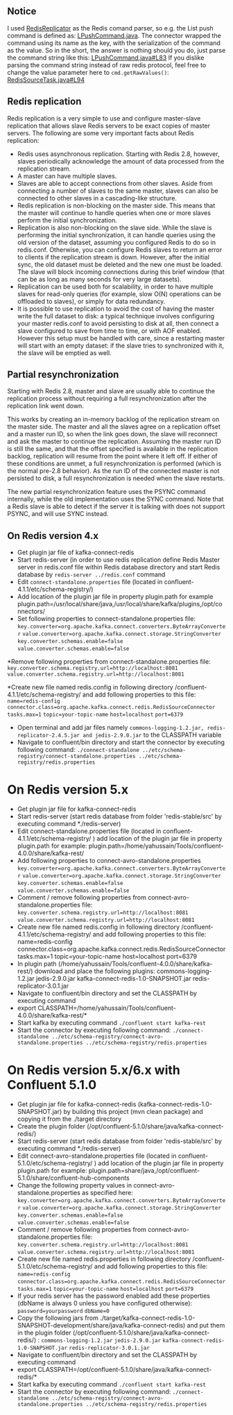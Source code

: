 Notice
--
I used [RedisReplicator](https://github.com/leonchen83/redis-replicator) as the Redis comand parser, so e.g. the List push command is defined as: [LPushCommand.java](https://github.com/leonchen83/redis-replicator/blob/master/src/main/java/com/moilioncircle/redis/replicator/cmd/impl/LPushCommand.java). The connector wrapped the command using its name as the key, with the serialization of the command as the value.
So in the short, the answer is nothing should you do, just parse the command string like this: [LPushCommand.java#L83](https://github.com/leonchen83/redis-replicator/blob/f6711bd347e644ef53c1d28d7716dea957230150/src/main/java/com/moilioncircle/redis/replicator/cmd/impl/LPushCommand.java#L83)
If you dislike parsing the command string instead of raw redis protocol, feel free to change the value parameter here to `cmd.getRawValues()`: [RedisSourceTask.java#L94](https://github.com/Aegeaner/kafka-connector-redis/blob/1c6af9f1f26b5732fcabdad098ce28b8677c5175/src/main/java/org/apache/kafka/connect/redis/RedisSourceTask.java#L94)



Redis replication
--

Redis replication is a very simple to use and configure master-slave replication that allows slave Redis servers to be exact copies of master servers. The following are some very important facts about Redis replication:

* Redis uses asynchronous replication. Starting with Redis 2.8, however, slaves periodically acknowledge the amount of data processed from the replication stream.
* A master can have multiple slaves.
* Slaves are able to accept connections from other slaves. Aside from connecting a number of slaves to the same master, slaves can also be connected to other slaves in a cascading-like structure.
* Redis replication is non-blocking on the master side. This means that the master will continue to handle queries when one or more slaves perform the initial synchronization.
* Replication is also non-blocking on the slave side. While the slave is performing the initial synchronization, it can handle queries using the old version of the dataset, assuming you configured Redis to do so in redis.conf. Otherwise, you can configure Redis slaves to return an error to clients if the replication stream is down. However, after the initial sync, the old dataset must be deleted and the new one must be loaded. The slave will block incoming connections during this brief window (that can be as long as many seconds for very large datasets).
* Replication can be used both for scalability, in order to have multiple slaves for read-only queries (for example, slow O(N) operations can be offloaded to slaves), or simply for data redundancy.
* It is possible to use replication to avoid the cost of having the master write the full dataset to disk: a typical technique involves configuring your master redis.conf to avoid persisting to disk at all, then connect a slave configured to save from time to time, or with AOF enabled. However this setup must be handled with care, since a restarting master will start with an empty dataset: if the slave tries to synchronized with it, the slave will be emptied as well.

Partial resynchronization
--

Starting with Redis 2.8, master and slave are usually able to continue the replication process without requiring a full resynchronization after the replication link went down.

This works by creating an in-memory backlog of the replication stream on the master side. The master and all the slaves agree on a replication offset and a master run ID, so when the link goes down, the slave will reconnect and ask the master to continue the replication. Assuming the master run ID is still the same, and that the offset specified is available in the replication backlog, replication will resume from the point where it left off. If either of these conditions are unmet, a full resynchronization is performed (which is the normal pre-2.8 behavior). As the run ID of the connected master is not persisted to disk, a full resynchronization is needed when the slave restarts.

The new partial resynchronization feature uses the PSYNC command internally, while the old implementation uses the SYNC command. Note that a Redis slave is able to detect if the server it is talking with does not support PSYNC, and will use SYNC instead.


On Redis version 4.x
--

* Get plugin jar file of kafka-connect-redis
* Start redis-server (in order to use redis replication define Redis Master server in redis.conf file within Redis database directory and start Redis database by `redis-server ../redis.conf` command
* Edit `connect-standalone.properties` file (located in confluent-4.1.1/etc/schema-registry/)
* Add location of the plugin jar file in property plugin.path for example plugin.path=/usr/local/share/java,/usr/local/share/kafka/plugins,/opt/connectors/
* Set following properties to connect-standalone.properties file:
`key.converter=org.apache.kafka.connect.converters.ByteArrayConverter`
`value.converter=org.apache.kafka.connect.storage.StringConverter`
`key.converter.schemas.enable=false`
`value.converter.schemas.enable=false`

*Remove following properties from connect-standalone.properties file:
`key.converter.schema.registry.url=http://localhost:8081`
`value.converter.schema.registry.url=http://localhost:8081`

*Create new file named redis.config in following directory /confluent-4.1.1/etc/schema-registry/ and add following properties to this file:
`name=redis-config`
`connector.class=org.apache.kafka.connect.redis.RedisSourceConnector`
`tasks.max=1`
`topic=your-topic-name`
`host=localhost`
`port=6379`
* Open terminal and add jar files namely `commons-logging-1.2.jar, redis-replicator-2.4.5.jar and jedis-2.9.0.jar` to the CLASSPATH variable 
* Navigate to confluent/bin directory and start the connector by executing following command:
`./connect-standalone ../etc/schema-registry/connect-standalone.properties ../etc/schema-registry/redis.properties`

# On Redis version 5.x
- Get plugin jar file for kafka-connect-redis
- Start redis-server (start redis database from folder 'redis-stable/src' by executing command *./redis-server)
- Edit connect-standalone.properties file (located in confluent-4.1.1/etc/schema-registry/ ) add location of the plugin jar file in property plugin.path for example:
plugin.path=/home/yahussain/Tools/confluent-4.0.0/share/kafka-rest/
- Add following properties to connect-avro-standalone.properties
`key.converter=org.apache.kafka.connect.converters.ByteArrayConverter`
`value.converter=org.apache.kafka.connect.storage.StringConverter`
`key.converter.schemas.enable=false`
`value.converter.schemas.enable=false`
- Comment / remove following properties from connect-avro-standalone.properties file:
`key.converter.schema.registry.url=http://localhost:8081`
`value.converter.schema.registry.url=http://localhost:8081`
- Create new file named redis.config in following directory /confluent-4.1.1/etc/schema-registry/ and add following properties to this file:
name=redis-config
connector.class=org.apache.kafka.connect.redis.RedisSourceConnector
tasks.max=1
topic=your-topic-name
host=localhost
port=6379
- In plugin path (/home/yahussain/Tools/confluent-4.0.0/share/kafka-rest/) download and place the following plugins:
commons-logging-1.2.jar
jedis-2.9.0.jar
kafka-connect-redis-1.0-SNAPSHOT.jar
redis-replicator-3.0.1.jar
- Navigate to confluent/bin directory and set the CLASSPATH by executing command
- export CLASSPATH=/home/yahussain/Tools/confluent-4.0.0/share/kafka-rest/*
- Start kafka by executing command
`./confluent start kafka-rest`
- Start the connector by executing following command:
`./connect-standalone ../etc/schema-registry/connect-avro-standalone.properties ../etc/schema-registry/redis.properties`

# On Redis version 5.x/6.x with Confluent 5.1.0
- Get plugin jar file for kafka-connect-redis (kafka-connect-redis-1.0-SNAPSHOT.jar) by building this project (mvn clean package) and copying it from the ./target directory
- Create the plugin folder (/opt/confluent-5.1.0/share/java/kafka-connect-redis/)
- Start redis-server (start redis database from folder 'redis-stable/src' by executing command *./redis-server)
- Edit connect-avro-standalone.properties file (located in confluent-5.1.0/etc/schema-registry/ ) add location of the plugin jar file in property plugin.path for example:
plugin.path=share/java,/opt/confluent-5.1.0/share/confluent-hub-components
- Change the following property values in connect-avro-standalone.properties as specified here:
`key.converter=org.apache.kafka.connect.converters.ByteArrayConverter`
`value.converter=org.apache.kafka.connect.storage.StringConverter`
`key.converter.schemas.enable=false`
`value.converter.schemas.enable=false`
- Comment / remove following properties from connect-avro-standalone.properties file:
`key.converter.schema.registry.url=http://localhost:8081`
`value.converter.schema.registry.url=http://localhost:8081`
- Create new file named redis.properties in following directory /confluent-5.1.0/etc/schema-registry/ and add following properties to this file:
`name=redis-config`
`connector.class=org.apache.kafka.connect.redis.RedisSourceConnector`
`tasks.max=1`
`topic=your-topic-name`
`host=localhost`
`port=6379`
- If your redis server has the password enabled add these properties (dbName is always 0 unless you have configured otherwise):
`password=yourpassword`
`dbName=0`
- Copy the following jars from ./target/kafka-connect-redis-1.0-SNAPSHOT-development/share/java/kafka-connect-redis) and put them in the plugin folder (/opt/confluent-5.1.0/share/java/kafka-connect-redis/) :
`commons-logging-1.2.jar`
`jedis-2.9.0.jar`
`kafka-connect-redis-1.0-SNAPSHOT.jar`
`redis-replicator-3.0.1.jar`
- Navigate to confluent/bin directory and set the CLASSPATH by executing command
- export CLASSPATH=/opt/confluent-5.1.0/share/java/kafka-connect-redis/*
- Start kafka by executing command
`./confluent start kafka-rest`
- Start the connector by executing following command:
`./connect-standalone ../etc/schema-registry/connect-avro-standalone.properties ../etc/schema-registry/redis.properties`